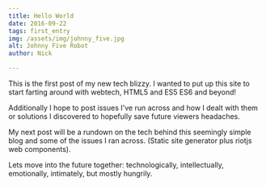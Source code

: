 ```yaml
---
title: Hello World
date: 2016-09-22
tags: first_entry
img: /assets/img/johnny_five.jpg
alt: Johnny Five Robot
author: Nick

---
```


This is the first post of my new tech blizzy.   I wanted to put up this site to start farting around with webtech, HTML5 and ES5 ES6 and beyond!

Additionally I hope  to  post issues I've run across and  how I dealt with them or solutions I discovered to hopefully save future viewers headaches.  

My next post will be a rundown on the tech behind this seemingly simple blog and some of the issues I ran across.  (Static site generator plus riotjs web components).


Lets move into the future together: technologically, intellectually, emotionally, intimately, but mostly hungrily.